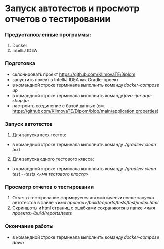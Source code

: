 # Запуск автотестов и просмотр отчетов о тестировании
### Предустановленные программы:
1. Docker
1. IntelliJ IDEA
### Подготовка
- склонировать проект https://github.com/KlimovaTE/Diplom
- запустить проект в IntelliJ IDEA как Gradle-проект
- в командной строке терминала выполнить команду *docker-compose up*
- в командной строке терминала выполнить команду *java -jar aqa-shop.jar*
- настроить соединение с базой данных (см. https://github.com/KlimovaTE/Diplom/blob/main/application.properties) 

### Запуск автотестов
1. Для запуска всех тестов:
- в командной строке терминала выполнить команду *./gradlew clean test*
2. Для запуска одного тестового класса:
- в командной строке терминала выполнить команду *./gradlew clean test --tests <имя тестового класса>*
### Просмотр отчетов о тестировании
1. Отчет о тестирование формируется автоматически после запуска автотестов в файле *<имя проекта>/build/reports/tests/test/index.html*
2. Скриншоты и html страниц с ошибками сохраняются в папке *<имя проекта>/build/reports/tests*

### Окончание работы
- в командной строке терминала выполнить команду *docker-compose down*
